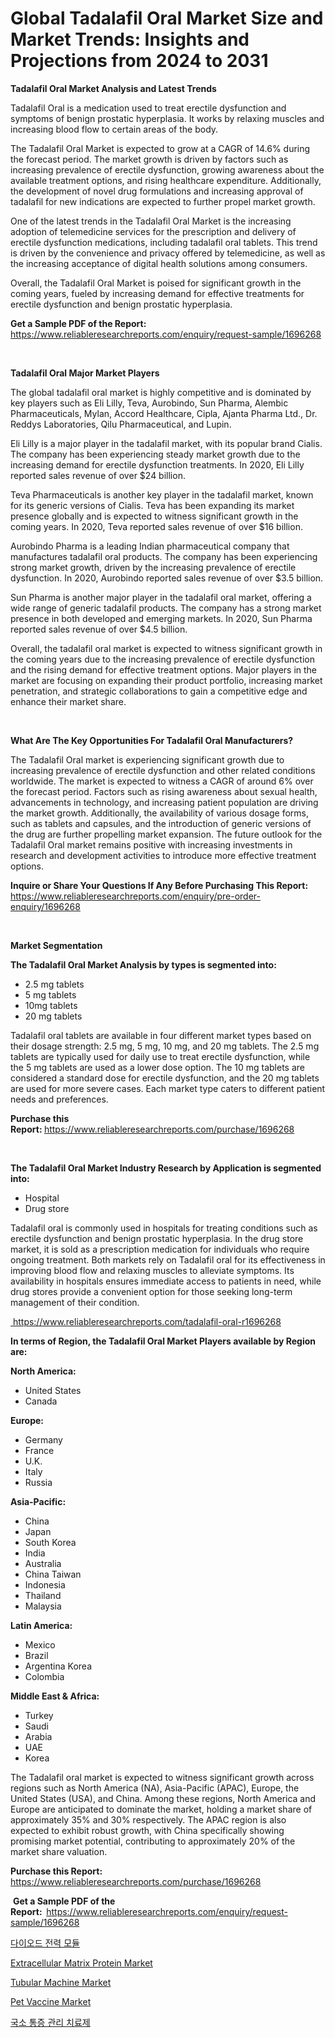 <p><h1>Global Tadalafil Oral Market Size and Market Trends: Insights and Projections from 2024 to 2031</h1></p><p><strong>Tadalafil Oral Market Analysis and Latest Trends</strong></p>
<p><p>Tadalafil Oral is a medication used to treat erectile dysfunction and symptoms of benign prostatic hyperplasia. It works by relaxing muscles and increasing blood flow to certain areas of the body.</p><p>The Tadalafil Oral Market is expected to grow at a CAGR of 14.6% during the forecast period. The market growth is driven by factors such as increasing prevalence of erectile dysfunction, growing awareness about the available treatment options, and rising healthcare expenditure. Additionally, the development of novel drug formulations and increasing approval of tadalafil for new indications are expected to further propel market growth.</p><p>One of the latest trends in the Tadalafil Oral Market is the increasing adoption of telemedicine services for the prescription and delivery of erectile dysfunction medications, including tadalafil oral tablets. This trend is driven by the convenience and privacy offered by telemedicine, as well as the increasing acceptance of digital health solutions among consumers.</p><p>Overall, the Tadalafil Oral Market is poised for significant growth in the coming years, fueled by increasing demand for effective treatments for erectile dysfunction and benign prostatic hyperplasia.</p></p>
<p><strong>Get a Sample PDF of the Report:&nbsp;</strong> <a href="https://www.reliableresearchreports.com/enquiry/request-sample/1696268">https://www.reliableresearchreports.com/enquiry/request-sample/1696268</a></p>
<p>&nbsp;</p>
<p><strong>Tadalafil Oral Major Market Players</strong></p>
<p><p>The global tadalafil oral market is highly competitive and is dominated by key players such as Eli Lilly, Teva, Aurobindo, Sun Pharma, Alembic Pharmaceuticals, Mylan, Accord Healthcare, Cipla, Ajanta Pharma Ltd., Dr. Reddys Laboratories, Qilu Pharmaceutical, and Lupin.</p><p>Eli Lilly is a major player in the tadalafil market, with its popular brand Cialis. The company has been experiencing steady market growth due to the increasing demand for erectile dysfunction treatments. In 2020, Eli Lilly reported sales revenue of over $24 billion.</p><p>Teva Pharmaceuticals is another key player in the tadalafil market, known for its generic versions of Cialis. Teva has been expanding its market presence globally and is expected to witness significant growth in the coming years. In 2020, Teva reported sales revenue of over $16 billion.</p><p>Aurobindo Pharma is a leading Indian pharmaceutical company that manufactures tadalafil oral products. The company has been experiencing strong market growth, driven by the increasing prevalence of erectile dysfunction. In 2020, Aurobindo reported sales revenue of over $3.5 billion.</p><p>Sun Pharma is another major player in the tadalafil oral market, offering a wide range of generic tadalafil products. The company has a strong market presence in both developed and emerging markets. In 2020, Sun Pharma reported sales revenue of over $4.5 billion.</p><p>Overall, the tadalafil oral market is expected to witness significant growth in the coming years due to the increasing prevalence of erectile dysfunction and the rising demand for effective treatment options. Major players in the market are focusing on expanding their product portfolio, increasing market penetration, and strategic collaborations to gain a competitive edge and enhance their market share.</p></p>
<p>&nbsp;</p>
<p><strong>What Are The Key Opportunities For Tadalafil Oral Manufacturers?</strong></p>
<p><p>The Tadalafil Oral market is experiencing significant growth due to increasing prevalence of erectile dysfunction and other related conditions worldwide. The market is expected to witness a CAGR of around 6% over the forecast period. Factors such as rising awareness about sexual health, advancements in technology, and increasing patient population are driving the market growth. Additionally, the availability of various dosage forms, such as tablets and capsules, and the introduction of generic versions of the drug are further propelling market expansion. The future outlook for the Tadalafil Oral market remains positive with increasing investments in research and development activities to introduce more effective treatment options.</p></p>
<p><strong>Inquire or Share Your Questions If Any Before Purchasing This Report:</strong> <a href="https://www.reliableresearchreports.com/enquiry/pre-order-enquiry/1696268">https://www.reliableresearchreports.com/enquiry/pre-order-enquiry/1696268</a></p>
<p>&nbsp;</p>
<p><strong>Market Segmentation</strong></p>
<p><strong>The Tadalafil Oral Market Analysis by types is segmented into:</strong></p>
<p><ul><li>2.5 mg tablets</li><li>5 mg tablets</li><li>10mg tablets</li><li>20 mg tablets</li></ul></p>
<p><p>Tadalafil oral tablets are available in four different market types based on their dosage strength: 2.5 mg, 5 mg, 10 mg, and 20 mg tablets. The 2.5 mg tablets are typically used for daily use to treat erectile dysfunction, while the 5 mg tablets are used as a lower dose option. The 10 mg tablets are considered a standard dose for erectile dysfunction, and the 20 mg tablets are used for more severe cases. Each market type caters to different patient needs and preferences.</p></p>
<p><strong>Purchase this Report:&nbsp;</strong><a href="https://www.reliableresearchreports.com/purchase/1696268">https://www.reliableresearchreports.com/purchase/1696268</a></p>
<p>&nbsp;</p>
<p><strong>The Tadalafil Oral Market Industry Research by Application is segmented into:</strong></p>
<p><ul><li>Hospital</li><li>Drug store</li></ul></p>
<p><p>Tadalafil oral is commonly used in hospitals for treating conditions such as erectile dysfunction and benign prostatic hyperplasia. In the drug store market, it is sold as a prescription medication for individuals who require ongoing treatment. Both markets rely on Tadalafil oral for its effectiveness in improving blood flow and relaxing muscles to alleviate symptoms. Its availability in hospitals ensures immediate access to patients in need, while drug stores provide a convenient option for those seeking long-term management of their condition.</p></p>
<p><a href="https://www.reliableresearchreports.com/tadalafil-oral-r1696268">&nbsp;https://www.reliableresearchreports.com/tadalafil-oral-r1696268</a></p>
<p><strong>In terms of Region, the Tadalafil Oral Market Players available by Region are:</strong></p>
<p>
    <p> <strong> North America: </strong>
        <ul>
            <li>United States</li>
            <li>Canada</li>
        </ul>
        </p> 
    <p> <strong> Europe: </strong>
        <ul>
            <li>Germany</li>
            <li>France</li>
            <li>U.K.</li>
            <li>Italy</li>
            <li>Russia</li>
        </ul>
        </p> 
    <p> <strong> Asia-Pacific: </strong>
        <ul>
            <li>China</li>
            <li>Japan</li>
            <li>South Korea</li>
            <li>India</li>
            <li>Australia</li>
            <li>China Taiwan</li>
            <li>Indonesia</li>
            <li>Thailand</li>
            <li>Malaysia</li>
        </ul>
        </p> 
    <p> <strong> Latin America: </strong>
        <ul>
            <li>Mexico</li>
            <li>Brazil</li>
            <li>Argentina Korea</li>
            <li>Colombia</li>
        </ul>
        </p> 
    <p> <strong> Middle East & Africa: </strong>
        <ul>
            <li>Turkey</li>
            <li>Saudi</li>
            <li>Arabia</li>
            <li>UAE</li>
            <li>Korea</li>
        </ul>
    </p>
    </p>
<p><p>The Tadalafil oral market is expected to witness significant growth across regions such as North America (NA), Asia-Pacific (APAC), Europe, the United States (USA), and China. Among these regions, North America and Europe are anticipated to dominate the market, holding a market share of approximately 35% and 30% respectively. The APAC region is also expected to exhibit robust growth, with China specifically showing promising market potential, contributing to approximately 20% of the market share valuation.</p></p>
<p><strong>Purchase this Report: </strong><a href="https://www.reliableresearchreports.com/purchase/1696268">https://www.reliableresearchreports.com/purchase/1696268</a></p>
<p>&nbsp;<strong>Get a Sample PDF of the Report:&nbsp;&nbsp;</strong><a href="https://www.reliableresearchreports.com/enquiry/request-sample/1696268">https://www.reliableresearchreports.com/enquiry/request-sample/1696268</a></p>
<p><strong></strong></p>
<p><p><a href="https://github.com/konokaryan/Market-Research-Report-List-2/blob/main/443851084779.md">다이오드 전력 모듈</a></p><p><a href="https://github.com/rslnowrouzi/Market-Research-Report-List-1/blob/main/extracellular-matrix-protein-market.md">Extracellular Matrix Protein Market</a></p><p><a href="https://medium.com/@joshdavis1955/an-in-depth-analysis-of-the-global-tubular-machine-market-scope-and-its-rapid-growing-11-9-9386b49c0a8f">Tubular Machine Market</a></p><p><a href="https://github.com/vregtldg37/Market-Research-Report-List-1/blob/main/pet-vaccine-market.md">Pet Vaccine Market</a></p><p><a href="https://github.com/mithunmistry2258/Market-Research-Report-List-2/blob/main/557348284778.md">국소 통증 관리 치료제</a></p></p>